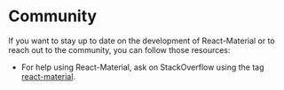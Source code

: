 # Community

If you want to stay up to date on the development of React-Material or to reach out to the community, you can follow those resources:

- For help using React-Material, ask on StackOverflow using the tag
[react-material](http://stackoverflow.com/questions/tagged/react-material).
